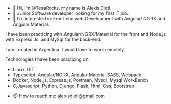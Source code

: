 - 👋 Hi, I’m @TesaRocks, my name is Alexis Dietl.
- 🌱 Junior Software developer looking for my first IT job.
- 👀 I’m interested in:  Front end web Development with Angular/ NGRX and Angular Material.



I have been practicing with Angular/NGRX/Material for the front  and Node.js with Express Js. and MySql for the back-end.

I am Located in Argentina. I would love to work remotely.

Technologies I have been practicing on:
* Linux, GIT
* Typescript, Angular/NGRX, Angular Material,SASS, Webpack
* Docker, Node.js, Express.js, Postman, Mysql, Mysql WorkBench
* C,Javascript, Python, Django, Flask, Html, Css, Bootstrap

- 📫 How to reach me: alexisdietl@gmail.com

<!---
TesaRocks/TesaRocks is a ✨ special ✨ repository because its `README.md` (this file) appears on your GitHub profile.
You can click the Preview link to take a look at your changes.
--->
